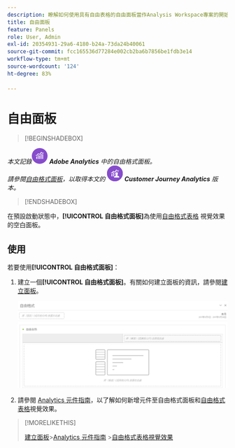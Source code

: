 ```yaml
---
description: 瞭解如何使用具有自由表格的自由面板當作Analysis Workspace專案的開始狀態。
title: 自由面板
feature: Panels
role: User, Admin
exl-id: 20354931-29a6-4180-b24a-73da24b40061
source-git-commit: fcc165536d77284e002cb2ba6b7856be1fdb3e14
workflow-type: tm+mt
source-wordcount: '124'
ht-degree: 83%

---
```


# 自由面板

>[!BEGINSHADEBOX]

_本文記錄_![AdobeAnalytics](/help/assets/icons/AdobeAnalytics.svg) _&#x200B;**Adobe Analytics** 中的自由格式面板。_<br/>_請參閱[自由格式面板](/help/analyze/analysis-workspace/c-panels/freeform-panel.md)，以取得本文的_ ![CustomerJourneyAnalytics](/help/assets/icons/CustomerJourneyAnalytics.svg) _&#x200B;**Customer Journey Analytics** 版本。_

>[!ENDSHADEBOX]


在預設啟動狀態中，**[!UICONTROL 自由格式面板]**&#x200B;為使用[自由格式表格](/help/analyze/analysis-workspace/visualizations/freeform-table/freeform-table.md) 視覺效果的空白面板。

## 使用

若要使用&#x200B;**[!UICONTROL 自由格式面板]**：

1. 建立一個&#x200B;**[!UICONTROL 自由格式面板]**。有關如何建立面板的資訊，請參閱[建立面板](panels.md#create-a-panel)。

   ![預設的自由格式面板顯示使用自由格式表格的空白面板。](assets/freeform-panel.png)

1. 請參閱 [Analytics 元件指南](/help/components/home.md)，以了解如何新增元件至自由格式面板和[自由格式表格](/help/analyze/analysis-workspace/visualizations/freeform-table/freeform-table.md)視覺效果。


>[!MORELIKETHIS]
>
>[建立面板](/help/analyze/analysis-workspace/c-panels/panels.md#create-a-panel)
>&#x200B;>[Analytics 元件指南](/help/components/home.md)
>&#x200B;>[自由格式表格視覺效果](/help/analyze/analysis-workspace/visualizations/freeform-table/freeform-table.md)
>
